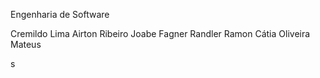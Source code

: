 Engenharia de Software

Cremildo Lima
Airton Ribeiro
Joabe
Fagner
Randler
Ramon
Cátia Oliveira
Mateus

s
